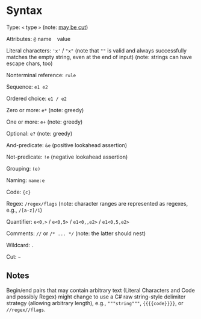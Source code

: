 # Syntax

Type: `<` type `>` (note: [may be cut](./types.md))

Attributes: `@` name ` ` value

Literal characters: `'x'` / `"x"` (note that `""` is valid and always successfully matches the empty string, even at the end of input) (note: strings can have escape chars, too)

Nonterminal reference: `rule`

Sequence: `e1 e2`

Ordered choice: `e1 / e2`

Zero or more: `e*` (note: greedy)

One or more: `e+` (note: greedy)

Optional: `e?` (note: greedy)

And-predicate: `&e` (positive lookahead assertion)

Not-predicate: `!e` (negative lookahead assertion)

Grouping: `(e)`

Naming: `name:e`

Code: `{c}`

Regex: `/regex/flags` (note: character ranges are represented as regexes, e.g., `/[a-z]/i`)

Quantifier: `e<0,>` / `e<0,5>` / `e1<0,,e2>` / `e1<0,5,e2>`

Comments: `//` or `/* ... */` (note: the latter should nest)

Wildcard: `.`

Cut: `~`

## Notes

Begin/end pairs that may contain arbitrary text (Literal Characters and Code and possibly Regex) might change to use a C# raw string-style delimiter strategy (allowing arbitrary length), e.g., `"""string"""`, `{{{{code}}}}`, or `//regex//flags`.
